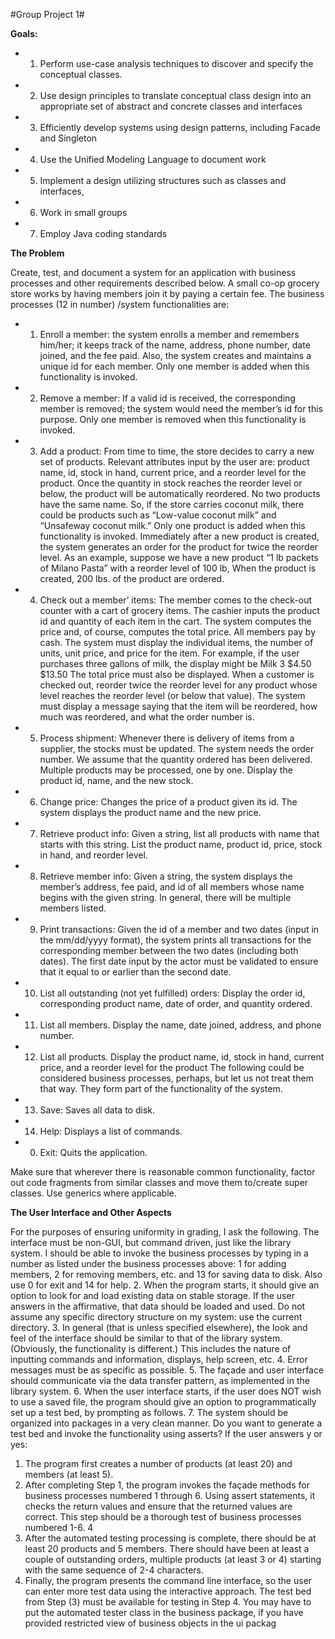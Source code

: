 #Group Project 1#

**Goals:**

* 1. Perform use-case analysis techniques to discover and specify the conceptual
classes.
* 2. Use design principles to translate conceptual class design into an appropriate set of
abstract and concrete classes and interfaces
* 3. Efficiently develop systems using design patterns, including Facade and Singleton
* 4. Use the Unified Modeling Language to document work
* 5. Implement a design utilizing structures such as classes and interfaces,
* 6. Work in small groups
* 7. Employ Java coding standards

**The Problem**

Create, test, and document a system for an application with business processes and other
requirements described below.
A small co-op grocery store works by having members join it by paying a certain fee. The
business processes (12 in number) /system functionalities are:

* 1) Enroll a member: the system enrolls a member and remembers him/her; it keeps track of
the name, address, phone number, date joined, and the fee paid. Also, the system creates
and maintains a unique id for each member. Only one member is added when this
functionality is invoked.
* 2) Remove a member: If a valid id is received, the corresponding member is removed;
the system would need the member’s id for this purpose. Only one member is removed
when this functionality is invoked.
* 3) Add a product: From time to time, the store decides to carry a new set of products.
Relevant attributes input by the user are: product name, id, stock in hand, current price,
and a reorder level for the product. Once the quantity in stock reaches the reorder level or
below, the product will be automatically reordered. No two products have the same name.
So, if the store carries coconut milk, there could be products such as “Low-value coconut
milk” and “Unsafeway coconut milk.” Only one product is added when this functionality
is invoked. Immediately after a new product is created, the system generates an order for
the product for twice the reorder level. As an example, suppose we have a new product “1 lb packets of Milano Pasta” with a
reorder level of 100 lb, When the product is created, 200 lbs. of the product are ordered.
* 4) Check out a member’ items: The member comes to the check-out counter with a cart
of grocery items. The cashier inputs the product id and quantity of each item in the cart.
The system computes the price and, of course, computes the total price. All members pay
by cash. The system must display the individual items, the number of units, unit price,
and price for the item. For example, if the user purchases three gallons of milk, the
display might be
Milk 3 $4.50 $13.50
The total price must also be displayed.
When a customer is checked out, reorder twice the reorder level for any product whose
level reaches the reorder level (or below that value). The system must display a message
saying that the item will be reordered, how much was reordered, and what the order
number is.
* 5) Process shipment: Whenever there is delivery of items from a supplier, the stocks
must be updated. The system needs the order number. We assume that the quantity
ordered has been delivered. Multiple products may be processed, one by one. Display the
product id, name, and the new stock.
* 6) Change price: Changes the price of a product given its id. The system displays the
product name and the new price.
* 7) Retrieve product info: Given a string, list all products with name that starts with this
string. List the product name, product id, price, stock in hand, and reorder level.
* 8) Retrieve member info: Given a string, the system displays the member’s address, fee
paid, and id of all members whose name begins with the given string. In general, there
will be multiple members listed.
* 9) Print transactions: Given the id of a member and two dates (input in the mm/dd/yyyy
format), the system prints all transactions for the corresponding member between the two
dates (including both dates). The first date input by the actor must be validated to ensure
that it equal to or earlier than the second date.
* 10) List all outstanding (not yet fulfilled) orders: Display the order id, corresponding
product name, date of order, and quantity ordered.
* 11) List all members. Display the name, date joined, address, and phone number.
* 12) List all products. Display the product name, id, stock in hand, current price, and a
reorder level for the product
The following could be considered business processes, perhaps, but let us not treat them that
way. They form part of the functionality of the system.
* 13) Save: Saves all data to disk.
* 14) Help: Displays a list of commands.
* 0) Exit: Quits the application.

Make sure that wherever there is reasonable common functionality, factor out code fragments
from similar classes and move them to/create super classes. Use generics where applicable.

**The User Interface and Other Aspects**

For the purposes of ensuring uniformity in grading, I ask the following.
The interface must be non-GUI, but command driven, just like the library system.
I should be able to invoke the business processes by typing in a number as listed under
the business processes above: 1 for adding members, 2 for removing members, etc.
and 13 for saving data to disk. Also use 0 for exit and 14 for help.
2. When the program starts, it should give an option to look for and load existing data
on stable storage. If the user answers in the affirmative, that data should be loaded
and used. Do not assume any specific directory structure on my system: use the
current directory.
3. In general (that is unless specified elsewhere), the look and feel of the interface
should be similar to that of the library system. (Obviously, the functionality is
different.) This includes the nature of inputting commands and information, displays,
help screen, etc.
4. Error messages must be as specific as possible.
5. The façade and user interface should communicate via the data transfer pattern, as
implemented in the library system.
6. When the user interface starts, if the user does NOT wish to use a saved file, the program
should give an option to programmatically set up a test bed, by prompting as follows.
7. The system should be organized into packages in a very clean manner.
Do you want to generate a test bed and invoke the functionality using asserts?
If the user answers y or yes:
1) The program first creates a number of products (at least 20) and members (at least 5).
2) After completing Step 1, the program invokes the façade methods for business processes
numbered 1 through 6. Using assert statements, it checks the return values and ensure that
the returned values are correct. This step should be a thorough test of business processes
numbered 1-6.
4
3) After the automated testing processing is complete, there should be at least 20 products
and 5 members. There should have been at least a couple of outstanding orders, multiple
products (at least 3 or 4) starting with the same sequence of 2-4 characters.
4) Finally, the program presents the command line interface, so the user can enter more test
data using the interactive approach. The test bed from Step (3) must be available for
testing in Step 4.
You may have to put the automated tester class in the business package, if you have provided
restricted view of business objects in the ui packag
